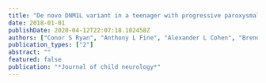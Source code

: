 ```yaml
---
title: "De novo DNM1L variant in a teenager with progressive paroxysmal dystonia and lethal super-refractory myoclonic status epilepticus"
date: 2018-01-01
publishDate: 2020-04-12T22:07:18.102458Z
authors: ["Conor S Ryan", "Anthony L Fine", "Alexander L Cohen", "Brenda M Schiltz", "Deborah L Renaud", "Elaine C Wirrell", "Marc C Patterson", "Nicole J Boczek", "Raymond Liu", "Dusica Babovic-Vuksanovic", " others"]
publication_types: ["2"]
abstract: ""
featured: false
publication: "*Journal of child neurology*"
---
```


